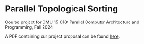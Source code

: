 # Parallel Topological Sorting
Course project for CMU 15-618: Parallel Computer Architecture and Programming, Fall 2024

A PDF containing our project proposal can be found [here](./15-618%20Project%20Proposal.pdf).

